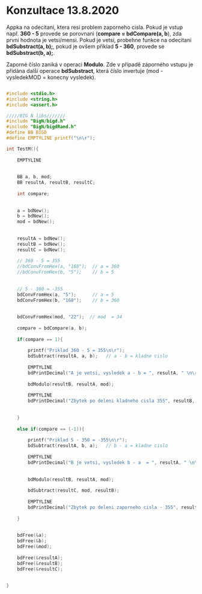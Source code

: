 # Konzultace 13.8.2020

Appka na odecitani, ktera resi problem zaporneho cisla. Pokud je vstup např. **360 - 5** provede se porovnani (**compare = bdCompare(a, b**), zda prvni hodnota je vetsi/mensi. Pokud je vetsi, probehne funkce na odecitani **bdSubstract(a, b);**, pokud je ovšem příklad **5 - 360**, provede se **bdSubstract(b, a);**.

Zaporné číslo zaniká v operaci **Modulo**. Zde v případě záporného vstupu je přidána další operace **bdSubstract**, která číslo invertuje (mod - vysledekMOD = konecny vysledek).

```C

#include <stdio.h>
#include <string.h>
#include <assert.h>

/////BIG N libs///////
#include "BigN/bigd.h"
#include "BigN/bigdRand.h"
#define BB BIGD
#define EMPTYLINE printf("\n\r");

int TestM(){
	
	EMPTYLINE
	
	
	BB a, b, mod;
	BB resultA, resultB, resultC;
	
	int compare;
	
	
	a = bdNew();
	b = bdNew();
	mod = bdNew();
	
	
	resultA = bdNew();
	resultB = bdNew();
	resultC = bdNew();
	
	// 360 - 5 = 355
	//bdConvFromHex(a, "168");  // a = 360
	//bdConvFromHex(b, "5");    // b = 5
	
	
	// 5 - 360 = -355
	bdConvFromHex(a, "5");      // a = 5
	bdConvFromHex(b, "168");    // b = 360
	
	
	bdConvFromHex(mod, "22");  // mod  = 34
	
	compare = bdCompare(a, b);
	
	if(compare == 1){
		
		printf("Priklad 360 - 5 = 355\n\r");		
		bdSubtract(resultA, a, b);   // a - b = kladne cislo
		
		EMPTYLINE
		bdPrintDecimal("A je vetsi, vysledek a - b = ", resultA, " \n\r");
		
		bdModulo(resultB, resultA, mod);
		
		EMPTYLINE
		bdPrintDecimal("Zbytek po deleni kladneho cisla 355", resultB, " \n\r");
		
		
	}
	
	else if(compare == (-1)){
		
		printf("Priklad 5 - 350 = -355\n\r");	
		bdSubtract(resultA, b, a);   // b - a = kladne cislo
		
		EMPTYLINE
		bdPrintDecimal("B je vetsi, vysledek b - a  = ", resultA, " \n\r");
		
		
		bdModulo(resultB, resultA, mod);
		
		bdSubtract(resultC, mod, resultB);
		
		EMPTYLINE
		bdPrintDecimal("Zbytek po deleni zaporneho cisla - 355", resultC, " \n\r");	
		
	}
	
	
	bdFree(&a);
	bdFree(&b);
	bdFree(&mod);
	
	bdFree(&resultA);
	bdFree(&resultB);
	bdFree(&resultC);
	
	
}

```

